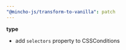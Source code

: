 ```yaml
---
"@mincho-js/transform-to-vanilla": patch
---
```


**type**

- add `selectors` property to CSSConditions
